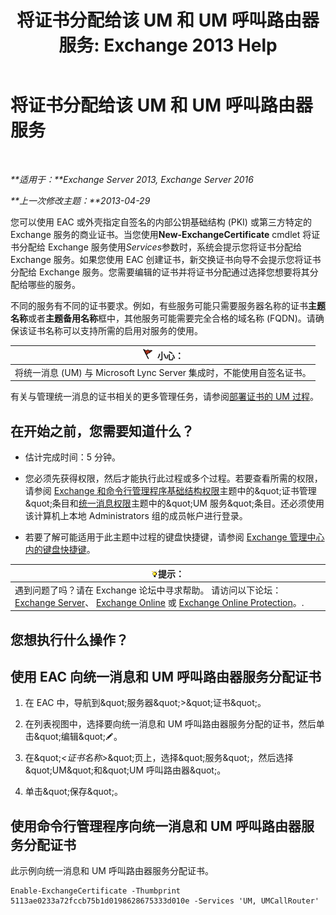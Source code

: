 ﻿---
title: '将证书分配给该 UM 和 UM 呼叫路由器服务: Exchange 2013 Help'
TOCTitle: 将证书分配给该 UM 和 UM 呼叫路由器服务
ms:assetid: 8a900e5f-9779-4213-92d7-ec157b15fbc5
ms:mtpsurl: https://technet.microsoft.com/zh-cn/library/Dn205140(v=EXCHG.150)
ms:contentKeyID: 54652284
ms.date: 05/21/2018
mtps_version: v=EXCHG.150
ms.translationtype: MT
---

# 将证书分配给该 UM 和 UM 呼叫路由器服务

 

_**适用于：**Exchange Server 2013, Exchange Server 2016_

_**上一次修改主题：**2013-04-29_

您可以使用 EAC 或外壳指定自签名的内部公钥基础结构 (PKI) 或第三方特定的 Exchange 服务的商业证书。当您使用**New-ExchangeCertificate** cmdlet 将证书分配给 Exchange 服务使用*Services*参数时，系统会提示您将证书分配给 Exchange 服务。如果您使用 EAC 创建证书，新交换证书向导不会提示您将证书分配给 Exchange 服务。您需要编辑的证书并将证书分配通过选择您想要将其分配给哪些的服务。

不同的服务有不同的证书要求。例如，有些服务可能只需要服务器名称的证书**主题名称**或者**主题备用名称**框中，其他服务可能需要完全合格的域名称 (FQDN)。请确保该证书名称可以支持所需的启用对服务的使用。

<table>
<thead>
<tr class="header">
<th><img src="images/Dd876845.Caution(EXCHG.150).gif" title="小心" alt="小心" />小心：</th>
</tr>
</thead>
<tbody>
<tr class="odd">
<td>将统一消息 (UM) 与 Microsoft Lync Server 集成时，不能使用自签名证书。</td>
</tr>
</tbody>
</table>


有关与管理统一消息的证书相关的更多管理任务，请参阅[部署证书的 UM 过程](deploying-certificates-for-um-procedures-exchange-2013-help.md)。

## 在开始之前，您需要知道什么？

  - 估计完成时间：5 分钟。

  - 您必须先获得权限，然后才能执行此过程或多个过程。若要查看所需的权限，请参阅 [Exchange 和命令行管理程序基础结构权限](exchange-and-shell-infrastructure-permissions-exchange-2013-help.md)主题中的\&quot;证书管理\&quot;条目和[统一消息权限](unified-messaging-permissions-exchange-2013-help.md)主题中的\&quot;UM 服务\&quot;条目。还必须使用该计算机上本地 Administrators 组的成员帐户进行登录。

  - 若要了解可能适用于此主题中过程的键盘快捷键，请参阅 [Exchange 管理中心内的键盘快捷键](keyboard-shortcuts-in-the-exchange-admin-center-exchange-online-protection-help.md)。

<table>
<thead>
<tr class="header">
<th><img src="images/Bb124558.tip(EXCHG.150).gif" title="提示" alt="提示" />提示：</th>
</tr>
</thead>
<tbody>
<tr class="odd">
<td>遇到问题了吗？请在 Exchange 论坛中寻求帮助。 请访问以下论坛：<a href="https://go.microsoft.com/fwlink/p/?linkid=60612">Exchange Server</a>、 <a href="https://go.microsoft.com/fwlink/p/?linkid=267542">Exchange Online</a> 或 <a href="https://go.microsoft.com/fwlink/p/?linkid=285351">Exchange Online Protection</a>。.</td>
</tr>
</tbody>
</table>


## 您想执行什么操作？

## 使用 EAC 向统一消息和 UM 呼叫路由器服务分配证书

1.  在 EAC 中，导航到\&quot;服务器\&quot;\>\&quot;证书\&quot;。

2.  在列表视图中，选择要向统一消息和 UM 呼叫路由器服务分配的证书，然后单击\&quot;编辑\&quot;![编辑图标](images/Bb124582.6f53ccb2-1f13-4c02-bea0-30690e6ea71d(EXCHG.150).gif "编辑图标")。

3.  在\&quot;*\<证书名称\>*\&quot;页上，选择\&quot;服务\&quot;，然后选择\&quot;UM\&quot;和\&quot;UM 呼叫路由器\&quot;。

4.  单击\&quot;保存\&quot;。

## 使用命令行管理程序向统一消息和 UM 呼叫路由器服务分配证书

此示例向统一消息和 UM 呼叫路由器服务分配证书。

    Enable-ExchangeCertificate -Thumbprint 5113ae0233a72fccb75b1d0198628675333d010e -Services 'UM, UMCallRouter'

